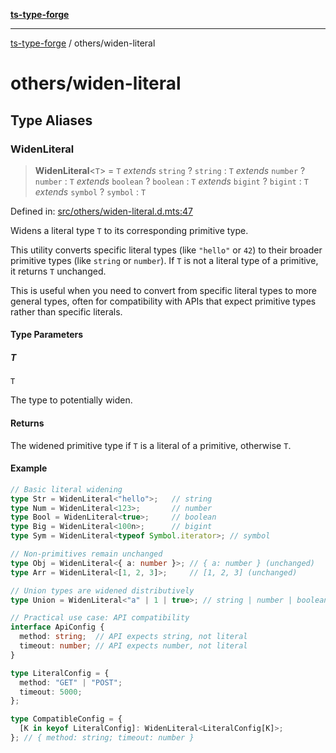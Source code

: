 [**ts-type-forge**](../README.md)

***

[ts-type-forge](../README.md) / others/widen-literal

# others/widen-literal

## Type Aliases

### WidenLiteral

> **WidenLiteral**\<`T`\> = `T` *extends* `string` ? `string` : `T` *extends* `number` ? `number` : `T` *extends* `boolean` ? `boolean` : `T` *extends* `bigint` ? `bigint` : `T` *extends* `symbol` ? `symbol` : `T`

Defined in: [src/others/widen-literal.d.mts:47](https://github.com/noshiro-pf/ts-type-forge/blob/main/src/others/widen-literal.d.mts#L47)

Widens a literal type `T` to its corresponding primitive type.

This utility converts specific literal types (like `"hello"` or `42`) to their
broader primitive types (like `string` or `number`). If `T` is not a literal type
of a primitive, it returns `T` unchanged.

This is useful when you need to convert from specific literal types to more
general types, often for compatibility with APIs that expect primitive types
rather than specific literals.

#### Type Parameters

##### T

`T`

The type to potentially widen.

#### Returns

The widened primitive type if `T` is a literal of a primitive, otherwise `T`.

#### Example

```ts
// Basic literal widening
type Str = WidenLiteral<"hello">;   // string
type Num = WidenLiteral<123>;       // number
type Bool = WidenLiteral<true>;     // boolean
type Big = WidenLiteral<100n>;      // bigint
type Sym = WidenLiteral<typeof Symbol.iterator>; // symbol

// Non-primitives remain unchanged
type Obj = WidenLiteral<{ a: number }>; // { a: number } (unchanged)
type Arr = WidenLiteral<[1, 2, 3]>;     // [1, 2, 3] (unchanged)

// Union types are widened distributively
type Union = WidenLiteral<"a" | 1 | true>; // string | number | boolean

// Practical use case: API compatibility
interface ApiConfig {
  method: string;  // API expects string, not literal
  timeout: number; // API expects number, not literal
}

type LiteralConfig = {
  method: "GET" | "POST";
  timeout: 5000;
};

type CompatibleConfig = {
  [K in keyof LiteralConfig]: WidenLiteral<LiteralConfig[K]>;
}; // { method: string; timeout: number }
```
